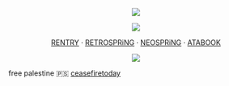 <p align="center">
<img src="https://files.catbox.moe/ynrirv.png"ex=6633d46c&is=663282ec&hm=259337d346199d87776791ec170801a253cbf972ed40197a8dbf089102076007&=&format=webp&quality=lossless">

<p align="center">
<img src="https://files.catbox.moe/10ilf5.gif">

<p align="center"

[RENTRY](https://rentry.co/invictus) ‧ [RETROSPRiNG](https://retrospring.net/@fennebat) ‧ [NEOSPRiNG](https://neospring.org/@puddle) ‧ [ATABOOK](https://fennebat.atabook.org/)
</p>

<p align="center">
<img src="https://files.catbox.moe/ozbdd0.png"ex=6633d474&is=663282f4&hm=7dc4c702d5a0b40cffca6f3cc9e7bb18406df5cabf5c3eb1c7e3e2160ea89669&=&format=webp&quality=lossless">

free palestine 🇵🇸
[ceasefiretoday](https://ceasefiretoday.com/)
